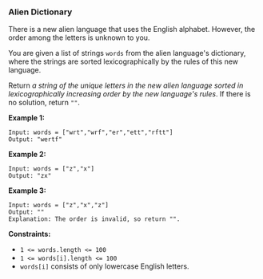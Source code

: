 ### Alien Dictionary

There is a new alien language that uses the English alphabet. However, the order among the letters is unknown to you.

You are given a list of strings `words` from the alien language's dictionary, where the strings are sorted lexicographically by the rules of this new language.

Return *a string of the unique letters in the new alien language sorted in lexicographically increasing order by the new language's rules*. If there is no solution, return `""`.

**Example 1:**

```
Input: words = ["wrt","wrf","er","ett","rftt"]
Output: "wertf"
```

**Example 2:**

```
Input: words = ["z","x"]
Output: "zx"
```

**Example 3:**

```
Input: words = ["z","x","z"]
Output: ""
Explanation: The order is invalid, so return "".
```

**Constraints:**

*   `1 <= words.length <= 100`
*   `1 <= words[i].length <= 100`
*   `words[i]` consists of only lowercase English letters.
